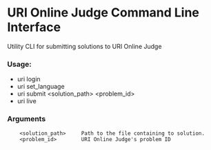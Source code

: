 # URI Online Judge Command Line Interface
Utility CLI for submitting solutions to URI Online Judge

### Usage:
  - uri login
  - uri set_language
  - uri submit <solution_path> <problem_id>
  - uri live

### Arguments
```
    <solution_path>     Path to the file containing to solution.
    <problem_id>        URI Online Judge's problem ID
```
